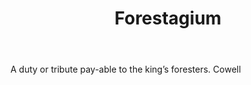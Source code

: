 ---
title: Forestagium
letter: F
permalink: "/definitions/bld-forestagium.html"
body: A duty or tribute pay-able to the king’s foresters. Cowell
published_at: '2018-07-07'
source: Black's Law Dictionary 2nd Ed (1910)
layout: post
---